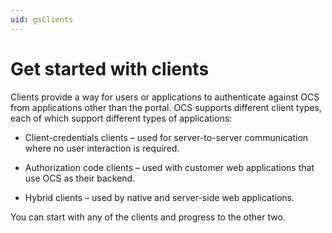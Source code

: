 ```yaml
---
uid: gsClients
---
```


# Get started with clients

Clients provide a way for users or applications to authenticate against OCS from applications other than the portal. OCS supports different client types, each of which support different types of applications:

- Client-credentials clients – used for server-to-server communication where no user interaction is required.

- Authorization code clients – used with customer web applications that use OCS as their backend.

- Hybrid clients – used by native and server-side web applications.

You can start with any of the clients and progress to the other two. 
